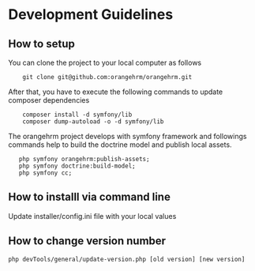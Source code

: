 # Development Guidelines 
## How to setup 
You can clone the project to your local computer as follows 
```
    git clone git@github.com:orangehrm/orangehrm.git
```
After that, you have to execute the following commands to update composer dependencies 
```
    composer install -d symfony/lib
    composer dump-autoload -o -d symfony/lib
```
The orangehrm project develops with symfony framework and followings commands help to build the doctrine model and publish local assets. 
```
   php symfony orangehrm:publish-assets;
   php symfony doctrine:build-model;
   php symfony cc;
``` 
## How to installl via command line
Update installer/config.ini file with your local values 


## How to change version number 
    php devTools/general/update-version.php [old version] [new version]